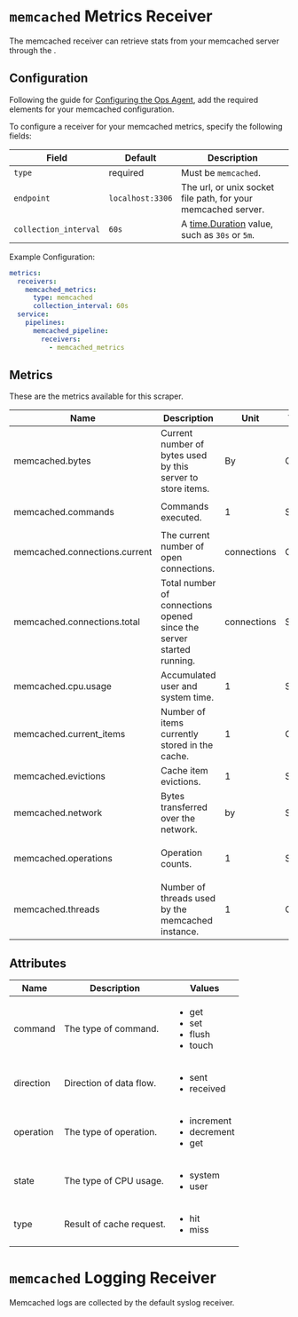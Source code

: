 # `memcached` Metrics Receiver

The memcached receiver can retrieve stats from your memcached server through the . 


## Configuration

Following the guide for [Configuring the Ops Agent](https://cloud.google.com/stackdriver/docs/solutions/agents/ops-agent/configuration#file-location), add the required elements for your memcached configuration.

To configure a receiver for your memcached metrics, specify the following fields:

| Field                 | Default                   | Description |
| ---                   | ---                       | ---         |
| `type`                | required                  | Must be `memcached`. |
| `endpoint`            | `localhost:3306`          | The url, or unix socket file path, for your memcached server. |
| `collection_interval` | `60s`                     | A [time.Duration](https://pkg.go.dev/time#ParseDuration) value, such as `30s` or `5m`. |

Example Configuration:

```yaml
metrics:
  receivers:
    memcached_metrics:
      type: memcached
      collection_interval: 60s
  service:
    pipelines:
      memcached_pipeline:
        receivers:
          - memcached_metrics
```


## Metrics

These are the metrics available for this scraper.

| Name | Description | Unit | Type | Attributes |
| ---- | ----------- | ---- | ---- | ---------- |
| memcached.bytes | Current number of bytes used by this server to store items. | By | Gauge | <ul> </ul> |
| memcached.commands | Commands executed. | 1 | Sum | <ul> <li>command</li> </ul> |
| memcached.connections.current | The current number of open connections. | connections | Gauge | <ul> </ul> |
| memcached.connections.total | Total number of connections opened since the server started running. | connections | Sum | <ul> </ul> |
| memcached.cpu.usage | Accumulated user and system time. | 1 | Sum | <ul> <li>state</li> </ul> |
| memcached.current_items | Number of items currently stored in the cache. | 1 | Gauge | <ul> </ul> |
| memcached.evictions | Cache item evictions. | 1 | Sum | <ul> </ul> |
| memcached.network | Bytes transferred over the network. | by | Sum | <ul> <li>direction</li> </ul> |
| memcached.operations | Operation counts. | 1 | Sum | <ul> <li>type</li> <li>operation</li> </ul> |
| memcached.threads | Number of threads used by the memcached instance. | 1 | Gauge | <ul> </ul> |

## Attributes

| Name | Description | Values |
| ---- | ----------- | ------ |
| command | The type of command. | <ul> <li>get</li> <li>set</li> <li>flush</li> <li>touch</li> </ul>
| direction | Direction of data flow. | <ul> <li>sent</li> <li>received</li> </ul>
| operation | The type of operation. | <ul> <li>increment</li> <li>decrement</li> <li>get</li> </ul> |
| state | The type of CPU usage. | <ul> <li>system</li> <li>user</li> </ul> |
| type | Result of cache request. | <ul> <li>hit</li> <li>miss</li> </ul> |

# `memcached` Logging Receiver

Memcached logs are collected by the default syslog receiver.